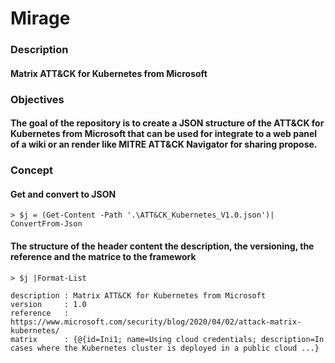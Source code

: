 # Mirage
### Description
#### Matrix ATT&amp;CK for Kubernetes from Microsoft

### Objectives
#### The goal of the repository is to create a JSON structure of the ATT&amp;CK for Kubernetes from Microsoft that can be used for integrate to a web panel of a wiki or an render like MITRE ATT&amp;CK Navigator for sharing propose.

### Concept
#### Get and convert to JSON
```
> $j = (Get-Content -Path '.\ATT&CK_Kubernetes_V1.0.json')| ConvertFrom-Json
```
#### The structure of the header content the description, the versioning, the reference and the matrice to the framework
```
> $j |Format-List  

description : Matrix ATT&CK for Kubernetes from Microsoft
version     : 1.0
reference   : https://www.microsoft.com/security/blog/2020/04/02/attack-matrix-kubernetes/
matrix      : {@{id=Ini1; name=Using cloud credentials; description=In cases where the Kubernetes cluster is deployed in a public cloud ...}
```
              
